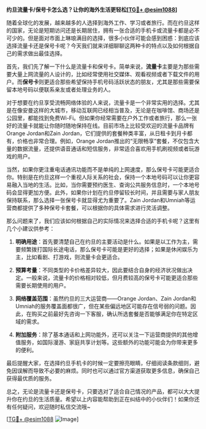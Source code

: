 **约旦流量卡/保号卡怎么选？让你的海外生活更轻松[[TG💪+ @esim1088](https://t.me/s/esim1088)]**

随着全球化的发展，越来越多的人选择到海外工作、学习或者旅行。而在约旦这样的国家，无论是短期访问还是长期居住，拥有一张合适的手机卡或流量卡都是必不可少的。但是面对市面上琳琅满目的选择，很多小伙伴可能会感到困惑：到底应该选择流量卡还是保号卡呢？今天我们就来详细聊聊这两种卡的特点以及如何根据自己的需求做出最佳选择。

首先，我们先了解一下什么是流量卡和保号卡。简单来说，**流量卡**主要是为那些需要大量上网流量的人设计的，比如经常使用社交媒体、观看视频或者下载文件的用户。而**保号卡**则更适合那些希望保持手机号码活跃状态的朋友，尤其是那些需要保留本地号码以便联系亲友或者处理业务的人。

对于想要在约旦享受流畅网络体验的人来说，流量卡是一个非常实用的选择。尤其是在像安曼这样的大城市，移动互联网已经相当普及，无论是在咖啡馆、商场还是公园里，都能找到免费Wi-Fi。但如果你经常需要在户外工作或者旅行，那么一张好的流量卡就能让你随时随地保持在线。目前市场上比较受欢迎的流量卡品牌有Orange Jordan和Zain Jordan，它们提供的套餐种类丰富，从日租卡到月卡都有，价格也非常合理。例如，Orange Jordan推出的“无限畅享”套餐，不仅包含大量的数据流量，还提供语音通话和短信服务，非常适合喜欢用手机刷视频或者玩游戏的用户。

当然，如果你更注重电话通讯功能而不是单纯的上网速度，那么保号卡可能更适合你。特别是在约旦这样一个重视人际关系的社会，保持一个本地号码可以让你更容易融入当地的生活。比如，当你需要预约医生、查询公共服务信息时，一个本地号码会显得更加方便。此外，如果你计划在约旦停留较长时间，并且需要与家人朋友保持联系，那么选择一张保号卡就显得尤为重要了。Zain Jordan和Umniah等运营商都提供了多种保号卡套餐，可以根据你的具体需求进行灵活调整。

那么问题来了，我们应该如何根据自己的实际情况来选择合适的手机卡呢？这里有几个小建议供参考：

1. **明确用途**：首先要清楚自己在约旦的主要活动是什么。如果是以工作为主，需要频繁拨打国际长途电话，那么保号卡可能是更好的选择；如果是休闲娱乐为主，比如看剧、打游戏，则流量卡会更适合。

2. **预算考量**：不同类型的卡价格差异较大，因此要结合自身的经济状况做出决定。一般来说，流量卡的价格相对较低，但月费较高的保号卡可能更适合那些需要长期使用的用户。

3. **网络覆盖范围**：虽然约旦的三大运营商——Orange Jordan、Zain Jordan和Umniah的服务覆盖面都很广，但在某些偏远地区可能存在信号弱的问题。因此，在购买之前最好先咨询一下客服，确认所选套餐是否能够满足你在特定区域的需求。

4. **附加服务**：除了基本通话和上网功能外，还可以关注一下运营商提供的其他增值服务，如国际漫游、家庭共享计划等。这些额外的功能可能会为你带来更多的便利。

最后提醒大家，在选择约旦手机卡的时候一定要擦亮眼睛，仔细阅读条款细则，避免因误解而导致不必要的麻烦。同时也可以通过官方渠道获取更多信息，确保自己获得最优质的服务。

总之，无论是流量卡还是保号卡，只要选对了适合自己情况的产品，都可以大大提升你在约旦的生活质量。希望以上内容能帮助到正在纠结中的小伙伴们！如果你还有任何疑问，欢迎随时私信交流哦~

[[TG💪+ @esim1088](https://t.me/s/esim1088) ![Image](https://i.postimg.cc/4NQfJmqS/Snipaste-2025-05-13-00-14-12.png)]